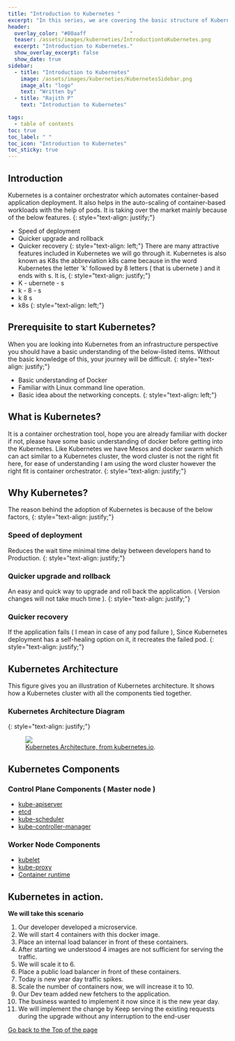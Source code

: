 ```yaml
---
title: "Introduction to Kubernetes "
excerpt: "In this series, we are covering the basic structure of Kubernetes."
header:
  overlay_color: "#80aaff              "
  teaser: /assets/images/kuberneties/IntroductiontoKubernetes.png
  excerpt: "Introduction to Kubernetes."
  show_overlay_excerpt: false
  show_date: true
sidebar:
  - title: "Introduction to Kubernetes"
    image: /assets/images/kuberneties/KubernetesSidebar.png
    image_alt: "logo"
    text: "Written by"
  - title: "Rajith P"
    text: "Introduction to Kubernetes"

tags:
  - table of contents
toc: true
toc_label: " "
toc_icon: "Introduction to Kubernetes"
toc_sticky: true
---
```


## Introduction
Kubernetes is a container orchestrator which automates container-based application deployment. It also helps in the auto-scaling of container-based workloads with the help of pods. It is taking over the market mainly because of the below features.
{: style="text-align: justify;"}

* Speed of deployment
* Quicker upgrade and rollback 
* Quicker recovery 
{: style="text-align: left;"}
There are many attractive features included in Kubernetes we will go through it.
Kubernetes is also known as K8s the abbreviation k8s came because in the word Kubernetes the letter 'k' followed by 8 letters ( that is ubernete ) and it ends with s. 
It is,
{: style="text-align: justify;"}
*	K - ubernete - s 
*	k -  8       - s 
*	k    8         s
*	k8s
{: style="text-align: left;"}
## Prerequisite to start Kubernetes?

When you are looking into Kubernetes from an infrastructure perspective you should have a basic understanding of the below-listed items. Without the basic knowledge of this, your journey will be difficult.
{: style="text-align: justify;"}
* Basic understanding of Docker
* Familiar with Linux command line operation.
* Basic idea about the networking concepts.
{: style="text-align: left;"}
## What is Kubernetes?

It is a container orchestration tool, hope you are already familiar with docker if not, please have some basic understanding of docker before getting into the Kubernetes. Like Kubernetes we have  Mesos and docker swarm which can act similar to a Kubernetes cluster, the word cluster is not the right fit here, for ease of understanding I am using the word cluster however the right fit is container orchestrator.
{: style="text-align: justify;"}

## Why Kubernetes?

The reason behind the adoption of Kubernetes is because of the below factors,
{: style="text-align: justify;"}

### Speed of deployment
 
Reduces the wait time minimal time delay between developers hand to Production.
{: style="text-align: justify;"}

### Quicker upgrade and rollback

An easy and quick way to upgrade and roll back the application. ( Version changes will not take much time ).
{: style="text-align: justify;"}

### Quicker recovery

If the application fails ( I mean in case of any pod failure ), Since Kubernetes deployment has a self-healing option on it, it recreates the failed pod.
{: style="text-align: justify;"}

## Kubernetes Architecture

This figure gives you an illustration of Kubernetes architecture. It shows how a Kubernetes cluster with all the components tied together.

### Kubernetes Architecture Diagram
{: style="text-align: justify;"}

<figure>
	<a href="https://d33wubrfki0l68.cloudfront.net/2475489eaf20163ec0f54ddc1d92aa8d4c87c96b/e7c81/images/docs/components-of-kubernetes.svg"><img src="https://d33wubrfki0l68.cloudfront.net/2475489eaf20163ec0f54ddc1d92aa8d4c87c96b/e7c81/images/docs/components-of-kubernetes.svg"></a>
	<figcaption><a href="https://kubernetes.io/docs/concepts/overview/components/" title="Kubernetes Architecture, on kubernetes.io">Kubernetes Architecture, from kubernetes.io</a>.</figcaption>
</figure>


## Kubernetes Components

### Control Plane Components ( Master node )

* [kube-apiserver](https://kubernetes.io/docs/concepts/overview/components/#kube-apiserver)
* [etcd](https://kubernetes.io/docs/concepts/overview/components/#etcd)
* [kube-scheduler](https://kubernetes.io/docs/concepts/overview/components/#kube-scheduler)
* [kube-controller-manager](https://kubernetes.io/docs/concepts/overview/components/#kube-controller-manager)

### Worker Node Components

* [kubelet](https://kubernetes.io/docs/concepts/overview/components/#kubelet) 
* [kube-proxy](https://kubernetes.io/docs/concepts/overview/components/#kube-proxy)
* [Container runtime](https://kubernetes.io/docs/concepts/overview/components/#container-runtime)


## Kubernetes in action.

**We will take this scenario**
1. Our developer developed a microservice.
2. We will start 4 containers with this docker image.
3. Place an internal load balancer in front of these containers.
4. After starting we understood 4 images are not sufficient for serving the traffic.
5. We will scale it to 6.
6. Place a public load balancer in front of these containers.
7. Today is new year day traffic spikes.
8. Scale the number of containers now, we will increase it to 10.
9. Our Dev team added new fetchers to the application.
10. The business wanted to implement it now since it is the new year day.
11. We will implement the change  by Keep serving the existing  requests during the upgrade without any interruption to the end-user




<div markdown="0"><a href="#" class="btn btn--success">Go back to the Top of the page </a></div>



